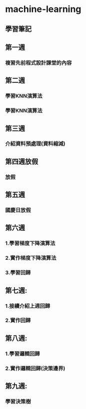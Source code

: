 # machine-learning
## 學習筆記

## 第一週
### 複習先前程式設計課堂的內容

## 第二週
### 學習KNN演算法
### 學習KNN演算法

## 第三週
### 介紹資料預處理(資料縮減)

## 第四週放假
### 放假

## 第五週
### 國慶日放假

## 第六週
### 1.學習梯度下降演算法
### 2.實作梯度下降演算法
### 3.學習回歸

## 第七週:
### 1.接續介紹上週回歸
### 2.實作回歸

## 第八週:
### 1.學習邏輯回歸
### 2.實作邏輯回歸(決策邊界)

## 第九週:
### 學習決策樹
